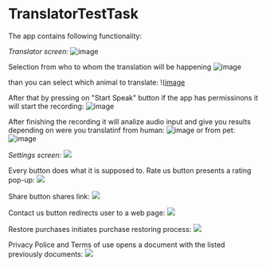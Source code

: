 # TranslatorTestTask

The app contains following functionality:

*Translator screen:*
![image](https://github.com/user-attachments/assets/c437f736-c13a-40c8-b48d-55372ed2520b|width=300)

Selection from who to whom the translation will be happening
![image](https://github.com/user-attachments/assets/17a34006-3e7b-42a9-bbd1-57768902ba01|width=100)

than you can select which animal to translate:
!([image](https://github.com/user-attachments/assets/2e1b7e7e-58a1-4850-bc3a-c355bf66b543|width=100)

After that by pressing on "Start Speak" button if the app has permissinons it will start the recording:
![image](https://github.com/user-attachments/assets/0668eef1-4de6-4ea7-8e2e-30a39265b32e|width=100)

After finishing the recording it will analize audio input and give you results depending on were you translatinf from human:
![image](https://github.com/user-attachments/assets/a4791927-3c55-4909-a255-a2097aa58fa9|width=100)
or from pet:
![image](https://github.com/user-attachments/assets/92287587-0116-4fb5-a03d-a1d38127c293|width=100)


*Settings screen:*
![](https://github.com/user-attachments/assets/c67ef7ef-47b6-4feb-adda-ab4240fd1d0d|width=100)

Every button does what it is supposed to.
Rate us button presents a rating pop-up:
![](https://github.com/user-attachments/assets/c8fe5690-ea4b-48f6-82e2-37ef68c92d40|width=100)

Share button shares link:
![](https://github.com/user-attachments/assets/90df11c4-5e4e-4f57-8f0d-07badce1e4dd|width=100)

Contact us button redirects user to a web page:
![](https://github.com/user-attachments/assets/c6d05b6b-ad04-45c0-b8af-80b072cea7ee|width=100)

Restore purchases initiates purchase restoring process:
![](https://github.com/user-attachments/assets/de6113ef-a05f-4174-b489-35afa6e62607|width=100)

Privacy Police and Terms of use opens a document with the listed previously documents:
![](https://github.com/user-attachments/assets/470941ff-bc72-442f-a31f-d2ec73133994|width=100)







